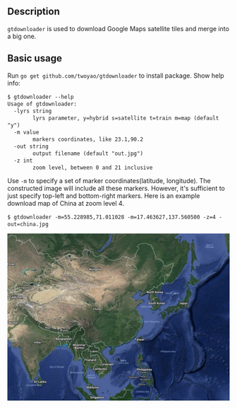 ## Description

`gtdownloader` is used to download Google Maps satellite tiles and merge into a big one.

## Basic usage

Run `go get github.com/twoyao/gtdownloader` to install package. Show help info:

```
$ gtdownloader --help
Usage of gtdownloader:
  -lyrs string
    	lyrs parameter, y=hybrid s=satellite t=train m=map (default "y")
  -m value
    	markers coordinates, like 23.1,90.2
  -out string
    	output filename (default "out.jpg")
  -z int
    	zoom level, between 0 and 21 inclusive

```

Use `-m` to specify a set of marker coordinates(latitude, longitude). 
The constructed image will include all these markers. 
However, it's sufficient to just specify top-left and bottom-right markers. 
Here is an example download map of China at zoom level 4.
  
```
$ gtdownloader -m=55.228985,71.011028 -m=17.463627,137.560500 -z=4 -out=china.jpg
```

![](china.jpg)
